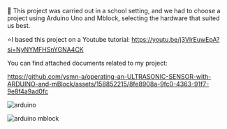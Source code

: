 🤖 This project was carried out in a school setting, and we had to choose a project using Arduino Uno and Mblock, selecting the hardware that suited us best.

⭐️I based this project on a Youtube tutorial: 
https://youtu.be/j3VlrEuwEpA?si=NyNYMFHSnYGNA4CK

You can find attached documents related to my project:

https://github.com/ysmn-a/operating-an-ULTRASONIC-SENSOR-with-ARDUINO-and-mBlock/assets/158852215/8fe8908a-9fc0-4363-91f7-9e8f4a9ad0fc

![arduino ](https://github.com/ysmn-a/operating-an-ULTRASONIC-SENSOR-with-ARDUINO-and-mBlock/assets/158852215/f7b50316-0d30-42bb-8f69-070038c20d01)

![arduino mblock](https://github.com/ysmn-a/operating-an-ULTRASONIC-SENSOR-with-ARDUINO-and-mBlock/assets/158852215/00887e12-4485-4dbe-889d-836eb480c264)
